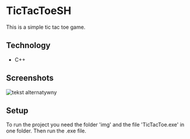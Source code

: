 # TicTacToeSH
 This is a simple tic tac toe game.
## Technology 
* C++
## Screenshots
![tekst alternatywny](ścieżka/do/pliku)
## Setup
To run the project you need the folder 'img' and the file 'TicTacToe.exe' in one folder. Then run the .exe file.
